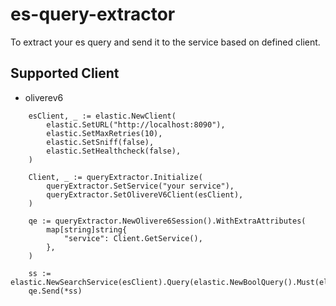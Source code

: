 # es-query-extractor
To extract your es query and send it to the service based on defined client.

## Supported Client
* oliverev6
```
	esClient, _ := elastic.NewClient(
		elastic.SetURL("http://localhost:8090"),
		elastic.SetMaxRetries(10),
		elastic.SetSniff(false),
		elastic.SetHealthcheck(false),
	)

	Client, _ := queryExtractor.Initialize(
		queryExtractor.SetService("your service"),
		queryExtractor.SetOlivereV6Client(esClient),
	)

	qe := queryExtractor.NewOlivere6Session().WithExtraAttributes(
		map[string]string{
			"service": Client.GetService(),
		},
	)

	ss := elastic.NewSearchService(esClient).Query(elastic.NewBoolQuery().Must(elastic.NewExistsQuery("feri")))
	qe.Send(*ss)
```
